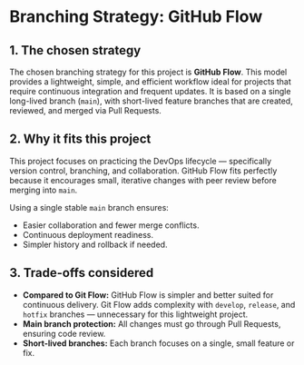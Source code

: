 # Branching Strategy: GitHub Flow

## 1. The chosen strategy

The chosen branching strategy for this project is **GitHub Flow**.
This model provides a lightweight, simple, and efficient workflow ideal for projects that require continuous integration and frequent updates.
It is based on a single long-lived branch (`main`), with short-lived feature branches that are created, reviewed, and merged via Pull Requests.

## 2. Why it fits this project

This project focuses on practicing the DevOps lifecycle — specifically version control, branching, and collaboration.
GitHub Flow fits perfectly because it encourages small, iterative changes with peer review before merging into `main`.

Using a single stable `main` branch ensures:
- Easier collaboration and fewer merge conflicts.
- Continuous deployment readiness.
- Simpler history and rollback if needed.

## 3. Trade-offs considered

- **Compared to Git Flow:** GitHub Flow is simpler and better suited for continuous delivery. Git Flow adds complexity with `develop`, `release`, and `hotfix` branches — unnecessary for this lightweight project.
- **Main branch protection:** All changes must go through Pull Requests, ensuring code review.
- **Short-lived branches:** Each branch focuses on a single, small feature or fix.
